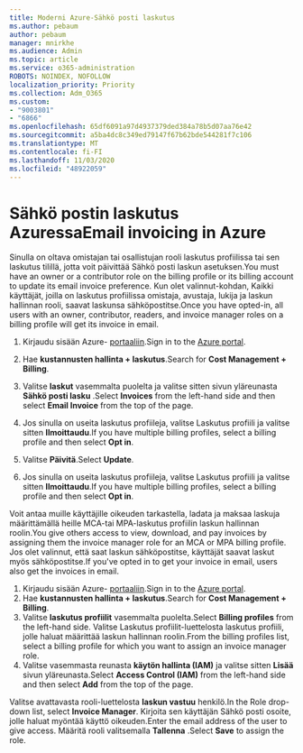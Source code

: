 ```yaml
---
title: Moderni Azure-Sähkö posti laskutus
ms.author: pebaum
author: pebaum
manager: mnirkhe
ms.audience: Admin
ms.topic: article
ms.service: o365-administration
ROBOTS: NOINDEX, NOFOLLOW
localization_priority: Priority
ms.collection: Adm_O365
ms.custom:
- "9003801"
- "6866"
ms.openlocfilehash: 65df6091a97d4937379ded384a78b5d07aa76e42
ms.sourcegitcommit: a5ba4dc8c349ed79147f67b62bde544281f7c106
ms.translationtype: MT
ms.contentlocale: fi-FI
ms.lasthandoff: 11/03/2020
ms.locfileid: "48922059"
---
```

# <a name="email-invoicing-in-azure"></a><span data-ttu-id="601f2-102">Sähkö postin laskutus Azuressa</span><span class="sxs-lookup"><span data-stu-id="601f2-102">Email invoicing in Azure</span></span>

<span data-ttu-id="601f2-103">Sinulla on oltava omistajan tai osallistujan rooli laskutus profiilissa tai sen laskutus tilillä, jotta voit päivittää Sähkö posti laskun asetuksen.</span><span class="sxs-lookup"><span data-stu-id="601f2-103">You must have an owner or a contributor role on the billing profile or its billing account to update its email invoice preference.</span></span> <span data-ttu-id="601f2-104">Kun olet valinnut-kohdan, Kaikki käyttäjät, joilla on laskutus profiilissa omistaja, avustaja, lukija ja laskun hallinnan rooli, saavat laskunsa sähköpostitse.</span><span class="sxs-lookup"><span data-stu-id="601f2-104">Once you have opted-in, all users with an owner, contributor, readers, and invoice manager roles on a billing profile will get its invoice in email.</span></span>

1. <span data-ttu-id="601f2-105">Kirjaudu sisään Azure- [portaaliin](https://portal.azure.com/).</span><span class="sxs-lookup"><span data-stu-id="601f2-105">Sign in to the [Azure portal](https://portal.azure.com/).</span></span>
2. <span data-ttu-id="601f2-106">Hae **kustannusten hallinta + laskutus**.</span><span class="sxs-lookup"><span data-stu-id="601f2-106">Search for **Cost Management + Billing**.</span></span>
3. <span data-ttu-id="601f2-107">Valitse **laskut** vasemmalta puolelta ja valitse sitten sivun yläreunasta **Sähkö posti lasku** .</span><span class="sxs-lookup"><span data-stu-id="601f2-107">Select **Invoices** from the left-hand side and then select **Email Invoice** from the top of the page.</span></span>
4. <span data-ttu-id="601f2-108">Jos sinulla on useita laskutus profiileja, valitse Laskutus profiili ja valitse sitten **Ilmoittaudu**.</span><span class="sxs-lookup"><span data-stu-id="601f2-108">If you have multiple billing profiles, select a billing profile and then select **Opt in**.</span></span>

5. <span data-ttu-id="601f2-109">Valitse **Päivitä**.</span><span class="sxs-lookup"><span data-stu-id="601f2-109">Select **Update**.</span></span>
6. <span data-ttu-id="601f2-110">Jos sinulla on useita laskutus profiileja, valitse Laskutus profiili ja valitse sitten **Ilmoittaudu**.</span><span class="sxs-lookup"><span data-stu-id="601f2-110">If you have multiple billing profiles, select a billing profile and then select **Opt in**.</span></span>

<span data-ttu-id="601f2-111">Voit antaa muille käyttäjille oikeuden tarkastella, ladata ja maksaa laskuja määrittämällä heille MCA-tai MPA-laskutus profiilin laskun hallinnan roolin.</span><span class="sxs-lookup"><span data-stu-id="601f2-111">You give others access to view, download, and pay invoices by assigning them the invoice manager role for an MCA or MPA billing profile.</span></span> <span data-ttu-id="601f2-112">Jos olet valinnut, että saat laskun sähköpostitse, käyttäjät saavat laskut myös sähköpostitse.</span><span class="sxs-lookup"><span data-stu-id="601f2-112">If you've opted in to get your invoice in email, users also get the invoices in email.</span></span>

1. <span data-ttu-id="601f2-113">Kirjaudu sisään Azure- [portaaliin](https://portal.azure.com/).</span><span class="sxs-lookup"><span data-stu-id="601f2-113">Sign in to the [Azure portal](https://portal.azure.com/).</span></span>
2. <span data-ttu-id="601f2-114">Hae **kustannusten hallinta + laskutus**.</span><span class="sxs-lookup"><span data-stu-id="601f2-114">Search for **Cost Management + Billing**.</span></span>
3. <span data-ttu-id="601f2-115">Valitse **laskutus profiilit** vasemmalta puolelta.</span><span class="sxs-lookup"><span data-stu-id="601f2-115">Select **Billing profiles** from the left-hand side.</span></span> <span data-ttu-id="601f2-116">Valitse Laskutus profiilit-luettelosta laskutus profiili, jolle haluat määrittää laskun hallinnan roolin.</span><span class="sxs-lookup"><span data-stu-id="601f2-116">From the billing profiles list, select a billing profile for which you want to assign an invoice manager role.</span></span>
4. <span data-ttu-id="601f2-117">Valitse vasemmasta reunasta **käytön hallinta (IAM)** ja valitse sitten **Lisää** sivun yläreunasta.</span><span class="sxs-lookup"><span data-stu-id="601f2-117">Select **Access Control (IAM)** from the left-hand side and then select **Add** from the top of the page.</span></span>

<span data-ttu-id="601f2-118">Valitse avattavasta rooli-luettelosta **laskun vastuu** henkilö.</span><span class="sxs-lookup"><span data-stu-id="601f2-118">In the Role drop-down list, select **Invoice Manager**.</span></span> <span data-ttu-id="601f2-119">Kirjoita sen käyttäjän Sähkö posti osoite, jolle haluat myöntää käyttö oikeuden.</span><span class="sxs-lookup"><span data-stu-id="601f2-119">Enter the email address of the user to give access.</span></span> <span data-ttu-id="601f2-120">Määritä rooli valitsemalla **Tallenna** .</span><span class="sxs-lookup"><span data-stu-id="601f2-120">Select **Save** to assign the role.</span></span>

